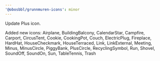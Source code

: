 ```yaml
---
'@obosbbl/grunnmuren-icons': minor
---
```


Update Plus icon.

Added new icons: Airplane, BuildingBalcony, CalendarStar, Campfire, Carport, CircusTent, Cookie, CookingPot, Couch, ElectricPlug, Fireplace, HardHat, HouseCheckmark, HouseTerraced, Link, LinkExternal, Meeting, Minus, MinusCircle, PiggyBank, PlusCircle, RecyclingSymbol, Run, Shovel, SoundOff, SoundOn, Sun, TableTennis, Trash
